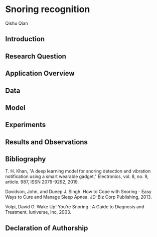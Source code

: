 # Snoring recognition
Qishu Qian
## Introduction

## Research Question

## Application Overview

## Data

## Model

## Experiments

## Results and Observations

## Bibliography
T. H. Khan, "A deep learning model for snoring detection and vibration notification using a smart wearable gadget," Electronics, vol. 8, no. 9, article. 987, ISSN 2079-9292, 2019.

Davidson, John, and Dueep J. Singh. How to Cope with Snoring - Easy Ways to Cure and Manage Sleep Apnea. JD-Biz Corp Publishing, 2013.

Volpi, David O. Wake Up! You’re Snoring : A Guide to Diagnosis and Treatment. Iuniverse, Inc, 2003.

## Declaration of Authorship
